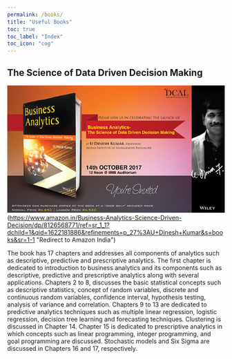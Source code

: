 ```yaml
---
permalink: /books/
title: "Useful Books"
toc: true
toc_label: "Index"
toc_icon: "cog"
---
```

## The Science of Data Driven Decision Making
![image](/assets/images/book_prof_dinesh.jpeg)(https://www.amazon.in/Business-Analytics-Science-Driven-Decision/dp/8126568771/ref=sr_1_1?dchild=1&qid=1622181886&refinements=p_27%3AU+Dinesh+Kumar&s=books&sr=1-1 "Redirect to Amazon India")

The book has 17 chapters and addresses all components of analytics such as descriptive, predictive and prescriptive analytics. The first chapter is 
dedicated to introduction to business analytics and its components such as descriptive, predictive and prescriptive analytics along with several applications. Chapters 2 to 8, discusses the basic statistical concepts such as descriptive statistics, concept of random variables, discrete and continuous random variables, confidence interval, hypothesis testing, analysis of variance and correlation. Chapters 9 to 13 are dedicated to predictive analytics techniques such as multiple linear regression, logistic regression, decision tree learning and forecasting techniques. Clustering is discussed in Chapter 14. Chapter 15 is dedicated to prescriptive analytics in which concepts such as linear programming, integer programming, and goal programming are discussed. Stochastic models and Six Sigma are discussed in Chapters 16 and 17, respectively.
